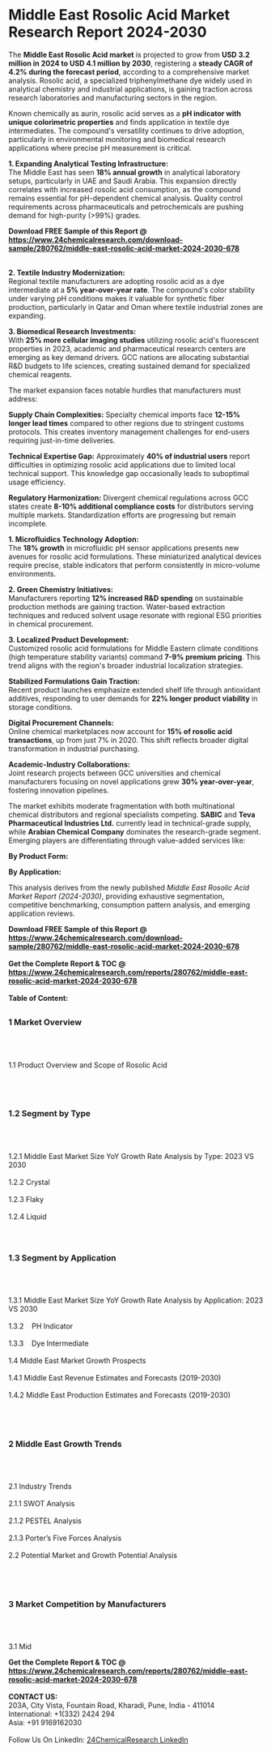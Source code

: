 <h1>Middle East Rosolic Acid Market Research Report 2024-2030</h1><p>The <strong>Middle East Rosolic Acid market</strong> is projected to grow from <strong>USD 3.2 million in 2024 to USD 4.1 million by 2030</strong>, registering a <strong>steady CAGR of 4.2% during the forecast period</strong>, according to a comprehensive market analysis. Rosolic acid, a specialized triphenylmethane dye widely used in analytical chemistry and industrial applications, is gaining traction across research laboratories and manufacturing sectors in the region.</p><p>Known chemically as aurin, rosolic acid serves as a <strong>pH indicator with unique colorimetric properties</strong> and finds application in textile dye intermediates. The compound's versatility continues to drive adoption, particularly in environmental monitoring and biomedical research applications where precise pH measurement is critical.</p><p><strong>1. Expanding Analytical Testing Infrastructure:</strong><br>
The Middle East has seen <strong>18% annual growth</strong> in analytical laboratory setups, particularly in UAE and Saudi Arabia. This expansion directly correlates with increased rosolic acid consumption, as the compound remains essential for pH-dependent chemical analysis. Quality control requirements across pharmaceuticals and petrochemicals are pushing demand for high-purity (&gt;99%) grades.</p><div><b>Download FREE Sample of this Report @ 
            <a href="https://www.24chemicalresearch.com/download-sample/280762/middle-east-rosolic-acid-market-2024-2030-678">
            https://www.24chemicalresearch.com/download-sample/280762/middle-east-rosolic-acid-market-2024-2030-678</a></b></div><br><p><strong>2. Textile Industry Modernization:</strong><br>
Regional textile manufacturers are adopting rosolic acid as a dye intermediate at a <strong>5% year-over-year rate</strong>. The compound's color stability under varying pH conditions makes it valuable for synthetic fiber production, particularly in Qatar and Oman where textile industrial zones are expanding.</p><p><strong>3. Biomedical Research Investments:</strong><br>
With <strong>25% more cellular imaging studies</strong> utilizing rosolic acid's fluorescent properties in 2023, academic and pharmaceutical research centers are emerging as key demand drivers. GCC nations are allocating substantial R&amp;D budgets to life sciences, creating sustained demand for specialized chemical reagents.</p><p>The market expansion faces notable hurdles that manufacturers must address:</p><p><strong>Supply Chain Complexities:</strong> Specialty chemical imports face <strong>12-15% longer lead times</strong> compared to other regions due to stringent customs protocols. This creates inventory management challenges for end-users requiring just-in-time deliveries.</p><p><strong>Technical Expertise Gap:</strong> Approximately <strong>40% of industrial users</strong> report difficulties in optimizing rosolic acid applications due to limited local technical support. This knowledge gap occasionally leads to suboptimal usage efficiency.</p><p><strong>Regulatory Harmonization:</strong> Divergent chemical regulations across GCC states create <strong>8-10% additional compliance costs</strong> for distributors serving multiple markets. Standardization efforts are progressing but remain incomplete.</p><p><strong>1. Microfluidics Technology Adoption:</strong><br>
The <strong>18% growth</strong> in microfluidic pH sensor applications presents new avenues for rosolic acid formulations. These miniaturized analytical devices require precise, stable indicators that perform consistently in micro-volume environments.</p><p><strong>2. Green Chemistry Initiatives:</strong><br>
Manufacturers reporting <strong>12% increased R&amp;D spending</strong> on sustainable production methods are gaining traction. Water-based extraction techniques and reduced solvent usage resonate with regional ESG priorities in chemical procurement.</p><p><strong>3. Localized Product Development:</strong><br>
Customized rosolic acid formulations for Middle Eastern climate conditions (high temperature stability variants) command <strong>7-9% premium pricing</strong>. This trend aligns with the region's broader industrial localization strategies.</p><p><strong>Stabilized Formulations Gain Traction:</strong><br>
    Recent product launches emphasize extended shelf life through antioxidant additives, responding to user demands for <strong>22% longer product viability</strong> in storage conditions.</p><p><strong>Digital Procurement Channels:</strong><br>
    Online chemical marketplaces now account for <strong>15% of rosolic acid transactions</strong>, up from just 7% in 2020. This shift reflects broader digital transformation in industrial purchasing.</p><p><strong>Academic-Industry Collaborations:</strong><br>
    Joint research projects between GCC universities and chemical manufacturers focusing on novel applications grew <strong>30% year-over-year</strong>, fostering innovation pipelines.</p><p>The market exhibits moderate fragmentation with both multinational chemical distributors and regional specialists competing. <strong>SABIC</strong> and <strong>Teva Pharmaceutical Industries Ltd.</strong> currently lead in technical-grade supply, while <strong>Arabian Chemical Company</strong> dominates the research-grade segment. Emerging players are differentiating through value-added services like:</p><p><strong>By Product Form:</strong></p><p><strong>By Application:</strong></p><p>This analysis derives from the newly published <em>Middle East Rosolic Acid Market Report (2024-2030)</em>, providing exhaustive segmentation, competitive benchmarking, consumption pattern analysis, and emerging application reviews.</p><div><b>Download FREE Sample of this Report @ 
            <a href="https://www.24chemicalresearch.com/download-sample/280762/middle-east-rosolic-acid-market-2024-2030-678">
            https://www.24chemicalresearch.com/download-sample/280762/middle-east-rosolic-acid-market-2024-2030-678</a></b></div><br><div><b>Get the Complete Report & TOC @ 
            <a href="https://www.24chemicalresearch.com/reports/280762/middle-east-rosolic-acid-market-2024-2030-678">
            https://www.24chemicalresearch.com/reports/280762/middle-east-rosolic-acid-market-2024-2030-678</a></b></div><br>
            <b>Table of Content:</b><p><h2><span style="font-size:16px"><strong>1 Market Overview&nbsp;&nbsp; &nbsp;</strong></span></h2><br />
<br />
<p>1.1 Product Overview and Scope of Rosolic Acid&nbsp;</p><br />
<br />
<h2><strong><span style="font-size:16px">1.2 Segment by Type&nbsp;&nbsp; &nbsp;</span></strong></h2><br />
<br />
<p>1.2.1 Middle East Market Size YoY Growth Rate Analysis by Type: 2023 VS 2030&nbsp;&nbsp; &nbsp;<br /><br />
1.2.2 Crystal&nbsp;&nbsp; &nbsp;<br /><br />
1.2.3 Flaky<br /><br />
1.2.4 Liquid<br /><br />
<br />
<h2><span style="font-size:16px"><strong>1.3 Segment by Application&nbsp;&nbsp;</strong></span></h2><br />
<br />
<p>1.3.1 Middle East Market Size YoY Growth Rate Analysis by Application: 2023 VS 2030&nbsp;&nbsp; &nbsp;<br /><br />
1.3.2&nbsp;&nbsp; &nbsp;PH Indicator<br /><br />
1.3.3&nbsp;&nbsp; &nbsp;Dye Intermediate<br /><br />
1.4 Middle East Market Growth Prospects&nbsp;&nbsp; &nbsp;<br /><br />
1.4.1 Middle East Revenue Estimates and Forecasts (2019-2030)&nbsp;&nbsp; &nbsp;<br /><br />
1.4.2 Middle East Production Estimates and Forecasts (2019-2030)&nbsp;&nbsp;</p><br />
<br />
<h2><span style="font-size:16px"><strong>2 Middle East Growth Trends&nbsp;&nbsp; &nbsp;</strong></span></h2><br />
<br />
<p>2.1 Industry Trends&nbsp;&nbsp; &nbsp;<br /><br />
2.1.1 SWOT Analysis&nbsp;&nbsp; &nbsp;<br /><br />
2.1.2 PESTEL Analysis&nbsp;&nbsp; &nbsp;<br /><br />
2.1.3 Porter&rsquo;s Five Forces Analysis&nbsp;&nbsp; &nbsp;<br /><br />
2.2 Potential Market and Growth Potential Analysis&nbsp;&nbsp; &nbsp;</p><br />
<br />
<h2><span style="font-size:16px"><strong>3 Market Competition by Manufacturers&nbsp;&nbsp; </strong> </span></h2><br />
<br />
<p>3.1 Mid</p><div><b>Get the Complete Report & TOC @ 
            <a href="https://www.24chemicalresearch.com/reports/280762/middle-east-rosolic-acid-market-2024-2030-678">
            https://www.24chemicalresearch.com/reports/280762/middle-east-rosolic-acid-market-2024-2030-678</a></b></div><br><b>CONTACT US:</b><br>
            203A, City Vista, Fountain Road, Kharadi, Pune, India - 411014<br>
            International: +1(332) 2424 294<br>
            Asia: +91 9169162030 <br><br>
            Follow Us On LinkedIn: <a href="https://www.linkedin.com/company/24chemicalresearch/">24ChemicalResearch LinkedIn</a>